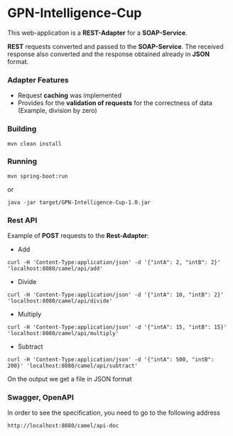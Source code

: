 # GPN-Intelligence-Cup
This web-application is a **REST-Adapter** for a **SOAP-Service**.

**REST** requests converted and passed to the **SOAP-Service**. The received response also converted and the response obtained already in **JSON** format.

### Adapter Features
* Request **caching** was implemented
* Provides for the **validation of requests** for the correctness of data (Example, division by zero)

### Building
```
mvn clean install
```

### Running
```
mvn spring-boot:run
```
or
```
java -jar target/GPN-Intelligence-Cup-1.0.jar
```
### Rest API
Example of **POST** requests to the **Rest-Adapter**:
* Add
```
curl -H 'Content-Type:application/json' -d '{"intA": 2, "intB": 2}' 'localhost:8080/camel/api/add'
```
* Divide
```
curl -H 'Content-Type:application/json' -d '{"intA": 10, "intB": 2}' 'localhost:8080/camel/api/divide'
```
* Multiply
```
curl -H 'Content-Type:application/json' -d '{"intA": 15, "intB": 15}' 'localhost:8080/camel/api/multiply'
```
* Subtract
```
curl -H 'Content-Type:application/json' -d '{"intA": 500, "intB": 200}' 'localhost:8080/camel/api/subtract'
```
On the output we get a file in JSON format
### Swagger, OpenAPI
In order to see the specification, you need to go to the following address
```
http://localhost:8080/camel/api-doc
```